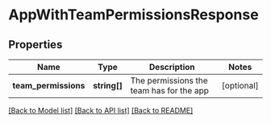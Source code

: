 # AppWithTeamPermissionsResponse

## Properties
Name | Type | Description | Notes
------------ | ------------- | ------------- | -------------
**team_permissions** | **string[]** | The permissions the team has for the app | [optional] 

[[Back to Model list]](../README.md#documentation-for-models) [[Back to API list]](../README.md#documentation-for-api-endpoints) [[Back to README]](../README.md)



